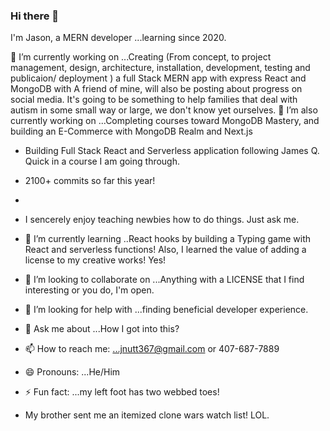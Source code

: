### Hi there 👋
I'm Jason, a MERN developer ...learning since 2020.

🔭 I’m currently working on ...Creating (From concept, to project management, design, architecture, installation, development, testing and publicaion/ deployment ) a full Stack MERN app with express React and MongoDB with A friend of mine, will also be posting about progress on social media. It's going to be something to help families that deal with autism in some small way or large, we don't know yet ourselves.
🔭 I’m also currently working on ...Completing courses toward MongoDB Mastery, and building an E-Commerce with MongoDB Realm and Next.js
- Building Full Stack React and Serverless application following James Q. Quick in a course I am going through.
- 2100+ commits so far this year!
- 

- I sencerely enjoy teaching newbies how to do things. Just ask me.          
- 🌱 I’m currently learning ..React hooks by building a Typing game with React and serverless functions! Also, I learned the value of adding a license to my creative works! Yes!
- 👯 I’m looking to collaborate on ...Anything with a LICENSE that I find interesting or you do, I'm open.
- 🤔 I’m looking for help with ...finding beneficial developer experience.
- 💬 Ask me about ...How I got into this?
- 📫 How to reach me: ...jnutt367@gmail.com or 407-687-7889
- 😄 Pronouns: ...He/Him
- ⚡ Fun fact: ...my left foot has two webbed toes!
- My brother sent me an itemized clone wars watch list! LOL.

<!--
**jnutt367/jnutt367** is a ✨ _special_ ✨ repository because its `README.md` (this file) appears on your GitHub profile.

Here are some ideas to get you started:

- 
-->
